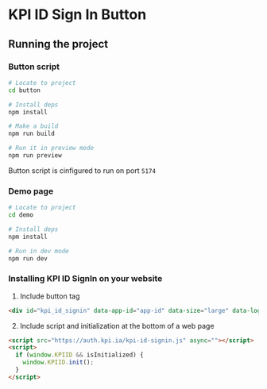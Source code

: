 # KPI ID Sign In Button

## Running the project

### Button script

```sh
# Locate to project
cd button

# Install deps
npm install

# Make a build
npm run build

# Run it in preview mode
npm run preview
```

Button script is cinfigured to run on port `5174`

### Demo page

```sh
# Locate to project
cd demo

# Install deps
npm install

# Run in dev mode
npm run dev
```

### Installing KPI ID SignIn on your website

1. Include button tag

```html
<div id="kpi_id_signin" data-app-id="app-id" data-size="large" data-logo-alignment="left" data-locale="uk" data-color="brand"></div>
```

2. Include script and initialization at the bottom of a web page

```html
<script src="https://auth.kpi.ia/kpi-id-signin.js" async=""></script>
<script>
  if (window.KPIID && isInitialized) {
    window.KPIID.init();
  }
</script>
```

